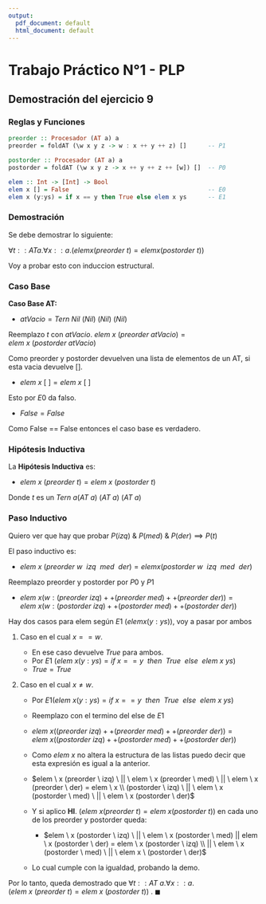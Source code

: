 ```yaml
---
output:
  pdf_document: default
  html_document: default
---
```

# Trabajo Práctico N°1 - PLP

## Demostración del ejercicio 9

### Reglas y Funciones 

```haskell
preorder :: Procesador (AT a) a
preorder = foldAT (\w x y z -> w : x ++ y ++ z) []      -- P1
```
  

```haskell
postorder :: Procesador (AT a) a
postorder = foldAT (\w x y z -> x ++ y ++ z ++ [w]) []  -- P0
```

```haskell
elem :: Int -> [Int] -> Bool
elem x [] = False                                       -- E0
elem x (y:ys) = if x == y then True else elem x ys      -- E1
```


### Demostración

Se debe demostrar lo siguiente:

$\forall t :: AT a . \forall x :: a . ( elem x (preorder \ t) = elem x (postorder \ t) )$

Voy a probar esto con induccion estructural.

### Caso Base

**Caso Base AT:** 

- $atVacio = Tern \ Nil \ (Nil) \ (Nil) \ (Nil)$

Reemplazo $t$ con $atVacio$.
$elem \ x \ (preorder \ atVacio) = elem \ x \ (postorder \ atVacio)$

Como preorder y postorder devuelven una lista de elementos de un AT, si esta vacia devuelve [].

- $elem \ x \ [ \ ] = elem \ x \ [ \ ]$

Esto por $E0$ da falso.

- $False = False$

Como False == False entonces el caso base es verdadero.

### Hipótesis Inductiva

La **Hipótesis Inductiva** es:

- $elem \ x \ (preorder \ t) = elem \ x \ (postorder \ t)$

Donde $t$ es un $Tern \ a (AT \ a) \ (AT \ a) \ (AT \ a)$

### Paso Inductivo

Quiero ver que hay que probar $P(izq) \ \& \ P(med) \  \& \ P(der) \implies P(t)$

El paso inductivo es:

- $elem \ x \ (preorder \ w \  \ izq \ \ med \ \  der) = elem x (postorder \ w \ \ izq \ \ med \ \ der)$

Reemplazo preorder y postorder por $P0$ y $P1$

- $elem \ x (w: (preorder \ izq) ++ (preorder \ med) ++ (preorder \ der)) = elem \ x (w: (postorder \ izq) ++ (postorder \ med) ++ (postorder \ der))$

Hay dos casos para elem según $E1 \ (elem x (y:ys))$, voy a pasar por ambos

1. Caso en el cual $x == w$.

   - En ese caso devuelve $True$ para ambos.
   - Por $E1 \ (elem \ x (y:ys) = if \ x == y \ \ then \ \ True \ \ else \ \ elem \ x \ ys)$
   - $True = True$

2. Caso en el cual $x \neq w$.

    - Por $E1 (elem \ x (y:ys) = if \ x == y \ \ then \ \ True  \ \ else \ \ elem \ x \ ys)$
    - Reemplazo con el termino del else de $E1$

    - $elem \ x ((preorder \ izq) ++ (preorder \ med) ++ (preorder \ der)) = elem \ x ((postorder \ izq) ++ (postorder \ med) ++ (postorder \ der))$

    - Como $elem \ x$ no altera la estructura de las listas puedo decir que esta expresión es igual a la anterior.

    - $elem \ x (preorder \ izq) \ || \ elem \ x (preorder \ med) \ || \ elem \ x (preorder \ der) = elem \ x \\ (postorder \ izq) \ || \ elem \ x (postorder \ med) \ || \ elem \ x (postorder \ der)$

    - Y si aplico **HI**. $(elem \ x (preorder \ t) = elem \ x (postorder \ t))$ en cada uno de los preorder y postorder queda: 

        - $elem \ x (postorder \ izq) \ || \ elem \ x (postorder \ med) || elem \ x (postorder \ der) = elem \ x (postorder \ izq) \\ || \ elem \ x (postorder \ med) \ || \ elem x \ (postorder \ der)$

    - Lo cual cumple con la igualdad, probando la demo.

Por lo tanto, queda demostrado que $\forall t :: AT \ a . \forall x :: a . (elem \ x \ (preorder \ t) = elem \ x \ (postorder \ t))$ . $\blacksquare$
